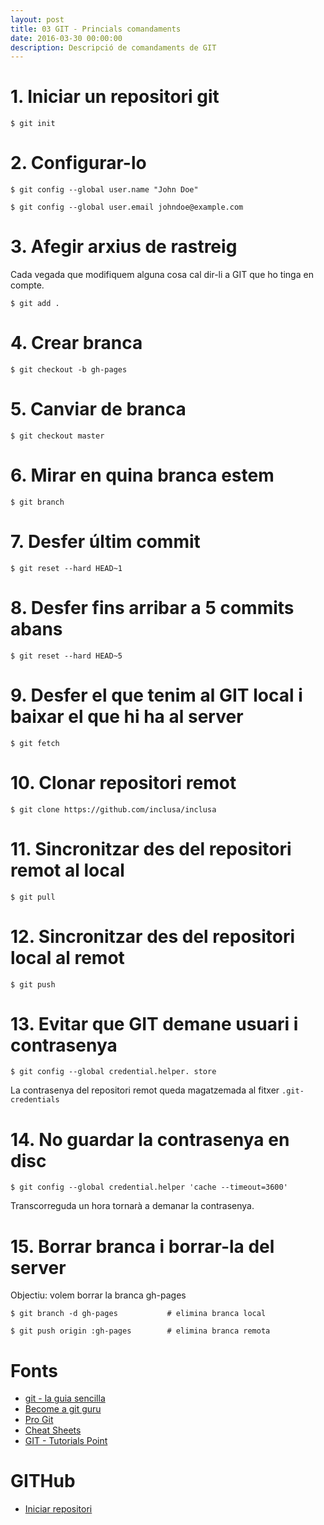 ```yaml
---
layout: post
title: 03 GIT - Princials comandaments
date: 2016-03-30 00:00:00
description: Descripció de comandaments de GIT
---
```


# 1. Iniciar un repositori git

```
$ git init
```

# 2. Configurar-lo

```
$ git config --global user.name "John Doe"
```

```
$ git config --global user.email johndoe@example.com
```

# 3. Afegir arxius de rastreig

Cada vegada que modifiquem alguna cosa cal dir-li a GIT que ho tinga en compte.

```
$ git add .
```

# 4. Crear branca

```
$ git checkout -b gh-pages
```


# 5. Canviar de branca

```
$ git checkout master
```


# 6. Mirar en quina branca estem

```
$ git branch
```

# 7. Desfer últim commit

```
$ git reset --hard HEAD~1
```

# 8. Desfer fins arribar a 5 commits abans

```
$ git reset --hard HEAD~5
```

# 9. Desfer el que tenim al GIT local i baixar el que hi ha al server

```
$ git fetch
```

# 10. Clonar repositori remot

```
$ git clone https://github.com/inclusa/inclusa
```

# 11. Sincronitzar des del repositori remot al local

```
$ git pull
```

# 12. Sincronitzar des del repositori local al remot

```
$ git push
```

# 13. Evitar que GIT demane usuari i contrasenya

```
$ git config --global credential.helper. store
```

La contrasenya del repositori remot queda magatzemada al fitxer `.git-credentials`

# 14. No guardar la contrasenya en disc

```
$ git config --global credential.helper 'cache --timeout=3600'
```

Transcorreguda un hora tornarà a demanar la contrasenya.

# 15. Borrar branca i borrar-la del server

Objectiu: volem borrar la branca gh-pages

```
$ git branch -d gh-pages           # elimina branca local

$ git push origin :gh-pages        # elimina branca remota

```

# Fonts

- [git - la guia sencilla](http://rogerdudler.github.io/git-guide/index.es.html)
- [Become a git guru](https://www.atlassian.com/git/tutorials/)
- [Pro Git](https://git-scm.com/book/es/v1)
- [Cheat Sheets](http://cheat.errtheblog.com/s/git)
- [GIT - Tutorials Point](http://www.tutorialspoint.com/git/)

# GITHub

- [Iniciar repositori](https://help.github.com/articles/adding-an-existing-project-to-github-using-the-command-line/#platform-linux)

